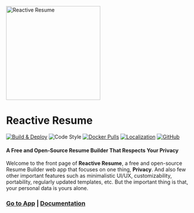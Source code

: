 <img src="https://i.imgur.com/4eps4gP.png" alt="Reactive Resume" width="256px"  height="256px"/>

# Reactive Resume

[![Build & Deploy](https://github.com/AmruthPillai/Reactive-Resume/workflows/Build%20&%20Deploy/badge.svg)](https://github.com/AmruthPillai/Reactive-Resume/actions)
![Code Style](https://badgen.net/badge/code%20style/airbnb/ff5a5f?icon=airbnb)
[![Docker Pulls](https://img.shields.io/docker/pulls/amruthpillai/reactive-resume)](https://hub.docker.com/r/amruthpillai/reactive-resume)
[![Localization](https://badges.crowdin.net/reactive-resume/localized.svg)](https://crowdin.com/project/reactive-resume)
[![GitHub](https://img.shields.io/github/license/AmruthPillai/Reactive-Resume)](https://github.com/AmruthPillai/Reactive-Resume/blob/develop/LICENSE)

#### A Free and Open-Source Resume Builder That Respects Your Privacy

Welcome to the front page of **Reactive Resume**, a free and open-source Resume Builder web app that focuses on one thing, **Privacy**. And also few other important features such as minimalistic UI/UX, customizability, portability, regularly updated templates, etc. But the important thing is that, your personal data is yours alone.

### [Go to App](https://rxresu.me/) | [Documentation](https://docs.rxresu.me/)
